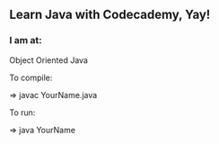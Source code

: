 ## Learn Java with Codecademy, Yay!

### I am at:

Object Oriented Java

To compile:

=> javac YourName.java

To run:

=> java YourName
